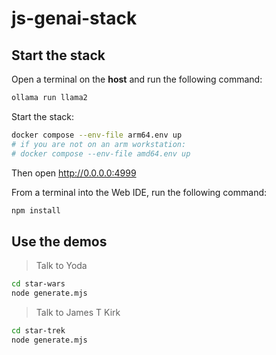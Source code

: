 # js-genai-stack

## Start the stack

Open a terminal on the **host** and run the following command:
```bash
ollama run llama2
```

Start the stack:
```bash
docker compose --env-file arm64.env up
# if you are not on an arm workstation: 
# docker compose --env-file amd64.env up
```
Then open http://0.0.0.0:4999

From a terminal into the Web IDE, run the following command:
```bash
npm install
```

## Use the demos

> Talk to Yoda
```bash
cd star-wars
node generate.mjs
```

> Talk to James T Kirk
```bash
cd star-trek
node generate.mjs
```
